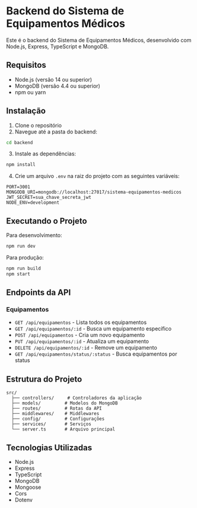 # Backend do Sistema de Equipamentos Médicos

Este é o backend do Sistema de Equipamentos Médicos, desenvolvido com Node.js, Express, TypeScript e MongoDB.

## Requisitos

- Node.js (versão 14 ou superior)
- MongoDB (versão 4.4 ou superior)
- npm ou yarn

## Instalação

1. Clone o repositório
2. Navegue até a pasta do backend:
```bash
cd backend
```

3. Instale as dependências:
```bash
npm install
```

4. Crie um arquivo `.env` na raiz do projeto com as seguintes variáveis:
```
PORT=3001
MONGODB_URI=mongodb://localhost:27017/sistema-equipamentos-medicos
JWT_SECRET=sua_chave_secreta_jwt
NODE_ENV=development
```

## Executando o Projeto

Para desenvolvimento:
```bash
npm run dev
```

Para produção:
```bash
npm run build
npm start
```

## Endpoints da API

### Equipamentos

- `GET /api/equipamentos` - Lista todos os equipamentos
- `GET /api/equipamentos/:id` - Busca um equipamento específico
- `POST /api/equipamentos` - Cria um novo equipamento
- `PUT /api/equipamentos/:id` - Atualiza um equipamento
- `DELETE /api/equipamentos/:id` - Remove um equipamento
- `GET /api/equipamentos/status/:status` - Busca equipamentos por status

## Estrutura do Projeto

```
src/
  ├── controllers/     # Controladores da aplicação
  ├── models/         # Modelos do MongoDB
  ├── routes/         # Rotas da API
  ├── middlewares/    # Middlewares
  ├── config/         # Configurações
  ├── services/       # Serviços
  └── server.ts       # Arquivo principal
```

## Tecnologias Utilizadas

- Node.js
- Express
- TypeScript
- MongoDB
- Mongoose
- Cors
- Dotenv 